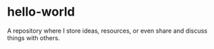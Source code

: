 # hello-world
A repository where I store ideas, resources, or even share and discuss things with others.
